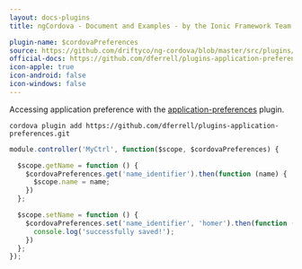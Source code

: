 ```yaml
---
layout: docs-plugins
title: ngCordova - Document and Examples - by the Ionic Framework Team

plugin-name: $cordovaPreferences
source: https://github.com/driftyco/ng-cordova/blob/master/src/plugins/preferences.js
official-docs: https://github.com/dferrell/plugins-application-preferences
icon-apple: true
icon-android: false
icon-windows: false
---
```



Accessing application preference with the [application-preferences](https://github.com/dferrell/plugins-application-preferences) plugin.

```
cordova plugin add https://github.com/dferrell/plugins-application-preferences.git
```


```javascript
module.controller('MyCtrl', function($scope, $cordovaPreferences) {

  $scope.getName = function () {
    $cordovaPreferences.get('name_identifier').then(function (name) {
      $scope.name = name;
    })
  };

  $scope.setName = function () {
    $cordovaPreferences.set('name_identifier', 'homer').then(function () {
      console.log('successfully saved!');
    })
  };
});
```

